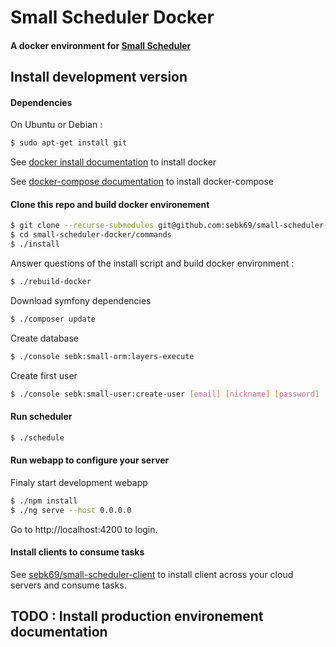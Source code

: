 # Small Scheduler Docker
#### A docker environment for [Small Scheduler](https://github.com/sebk69/small-scheduler)

## Install development version

#### Dependencies

On Ubuntu or Debian :
``` bash
$ sudo apt-get install git
```

See [docker install documentation](https://docs.docker.com/install/linux/docker-ce/ubuntu) to install docker

See [docker-compose documentation](https://docs.docker.com/compose/install) to install docker-compose

#### Clone this repo and build docker environement

``` bash
$ git clone --recurse-submodules git@github.com:sebk69/small-scheduler-docker.git
$ cd small-scheduler-docker/commands
$ ./install
```

Answer questions of the install script and build docker environment :
``` bash
$ ./rebuild-docker
```

Download symfony dependencies
``` bash
$ ./composer update
```

Create database
``` bash
$ ./console sebk:small-orm:layers-execute
```

Create first user
``` bash
$ ./console sebk:small-user:create-user [email] [nickname] [password]
```

#### Run scheduler
``` bash
$ ./schedule
```

#### Run webapp to configure your server

Finaly start development webapp
``` bash
$ ./npm install
$ ./ng serve --host 0.0.0.0
```

Go to http://localhost:4200 to login.

#### Install clients to consume tasks

See [sebk69/small-scheduler-client](https://github.com/sebk69/small-scheduler-client) to install client across your cloud servers and consume tasks.

## TODO : Install production environement documentation
